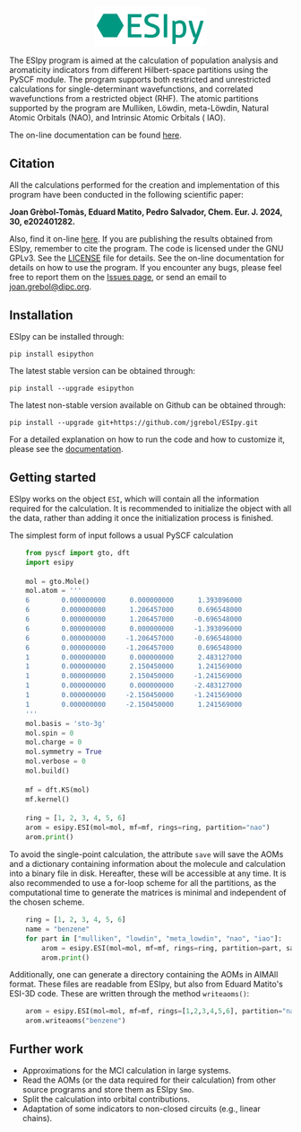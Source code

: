 <p align="center"><img width="40.0%" src="https://github.com/jgrebol/ESIpy/blob/main/logoesipy.png"></p>

The ESIpy program is aimed at the calculation of population analysis and aromaticity indicators from different
Hilbert-space partitions using the PySCF module. The program supports both restricted and unrestricted calculations for
single-determinant wavefunctions, and correlated wavefunctions from a restricted object (RHF). The atomic partitions
supported by the program are Mulliken, Löwdin, meta-Löwdin, Natural Atomic Orbitals (NAO), and Intrinsic Atomic Orbitals (
IAO).

The on-line documentation can be found [here](https://esipython.readthedocs.io/en/latest/).

## Citation

All the calculations performed for the creation and implementation of this program have been conducted in the following
scientific paper:

**Joan Grèbol-Tomàs, Eduard Matito, Pedro Salvador, Chem. Eur. J. 2024, 30, e202401282.**

Also, find it on-line [here](https://chemistry-europe.onlinelibrary.wiley.com/doi/10.1002/chem.202401282?af=R). If you
are publishing the results obtained from ESIpy, remember to cite the program. The code is licensed under the GNU GPLv3.
See the [LICENSE](LICENSE) file for details. See the on-line documentation for details on how to
use the program. If you encounter any bugs, please feel free to report them on
the [Issues page](https://github.com/jgrebol/ESIpy/issues), or send an email
to [joan.grebol@dipc.org](mailto:joan.grebol@dipc.org).

## Installation

ESIpy can be installed through:

```
pip install esipython
```

The latest stable version can be obtained through:

```
pip install --upgrade esipython
```

The latest non-stable version available on Github can be obtained through:

```
pip install --upgrade git+https://github.com/jgrebol/ESIpy.git
```

For a detailed explanation on how to run the code and how to customize it, please see the [documentation](esipython.readthedocs.io).

## Getting started

ESIpy works on the object `ESI`, which will contain all the information required for the calculation. It is recommended
to initialize the object with all the data, rather than adding it once the initialization process is finished.

The simplest form of input follows a usual PySCF calculation

```python
    from pyscf import gto, dft
    import esipy

    mol = gto.Mole()
    mol.atom = '''
    6        0.000000000      0.000000000      1.393096000
    6        0.000000000      1.206457000      0.696548000
    6        0.000000000      1.206457000     -0.696548000
    6        0.000000000      0.000000000     -1.393096000
    6        0.000000000     -1.206457000     -0.696548000
    6        0.000000000     -1.206457000      0.696548000
    1        0.000000000      0.000000000      2.483127000
    1        0.000000000      2.150450000      1.241569000
    1        0.000000000      2.150450000     -1.241569000
    1        0.000000000      0.000000000     -2.483127000
    1        0.000000000     -2.150450000     -1.241569000
    1        0.000000000     -2.150450000      1.241569000
    '''
    mol.basis = 'sto-3g'
    mol.spin = 0
    mol.charge = 0
    mol.symmetry = True
    mol.verbose = 0
    mol.build()

    mf = dft.KS(mol)
    mf.kernel()

    ring = [1, 2, 3, 4, 5, 6]
    arom = esipy.ESI(mol=mol, mf=mf, rings=ring, partition="nao")
    arom.print()
```

To avoid the single-point calculation, the attribute `save` will save the AOMs and a dictionary
containing information about the molecule and calculation into a binary file in disk. Hereafter, these will be accessible
at any time. It is also recommended to use a for-loop scheme for all the partitions, as the computational time to generate
the matrices is minimal and independent of the chosen scheme.

```python
    ring = [1, 2, 3, 4, 5, 6]
    name = "benzene"
    for part in ["mulliken", "lowdin", "meta_lowdin", "nao", "iao"]:
        arom = esipy.ESI(mol=mol, mf=mf, rings=ring, partition=part, save=name)
        arom.print()
```

Additionally, one can generate a directory containing the AOMs in AIMAll format. These files are readable from ESIpy,
but also from Eduard Matito's ESI-3D code. These are written through the method `writeaoms()`:

```python
    arom = esipy.ESI(mol=mol, mf=mf, rings=[1,2,3,4,5,6], partition="nao")
    arom.writeaoms("benzene")
```

## Further work

- Approximations for the MCI calculation in large systems.
- Read the AOMs (or the data required for their calculation) from other source programs and store them as ESIpy `Smo`.
- Split the calculation into orbital contributions.
- Adaptation of some indicators to non-closed circuits (e.g., linear chains).


